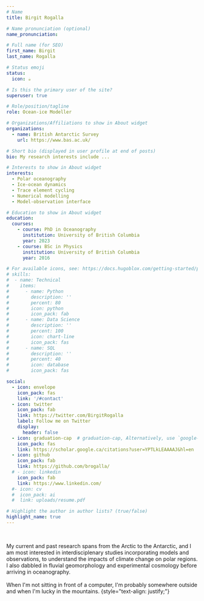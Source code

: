 ```yaml
---
# Name
title: Birgit Rogalla

# Name pronunciation (optional)
name_pronunciation: 

# Full name (for SEO)
first_name: Birgit
last_name: Rogalla

# Status emoji
status:
  icon: ☕️

# Is this the primary user of the site?
superuser: true

# Role/position/tagline
role: Ocean-ice Modeller

# Organizations/Affiliations to show in About widget
organizations:
  - name: British Antarctic Survey
    url: https://www.bas.ac.uk/

# Short bio (displayed in user profile at end of posts)
bio: My research interests include ...

# Interests to show in About widget
interests:
  - Polar oceanography
  - Ice-ocean dynamics
  - Trace element cycling
  - Numerical modelling
  - Model-observation interface

# Education to show in About widget
education:
  courses:
    - course: PhD in Oceanography
      institution: University of British Columbia
      year: 2023
    - course: BSc in Physics
      institution: University of British Columbia
      year: 2016

# For available icons, see: https://docs.hugoblox.com/getting-started/page-builder/#icons
# skills:
#  - name: Technical
#    items:
#      - name: Python
#        description: ''
#        percent: 80
#        icon: python
#        icon_pack: fab
#      - name: Data Science
#        description: ''
#        percent: 100
#        icon: chart-line
#        icon_pack: fas
#      - name: SQL
#        description: ''
#        percent: 40
#        icon: database
#        icon_pack: fas

social:
  - icon: envelope
    icon_pack: fas
    link: '/#contact'
  - icon: twitter
    icon_pack: fab
    link: https://twitter.com/BirgitRogalla
    label: Follow me on Twitter
    display:
      header: false
  - icon: graduation-cap  # graduation-cap, Alternatively, use `google-scholar` icon from `ai` icon pack
    icon_pack: fas
    link: https://scholar.google.ca/citations?user=YPTLkLEAAAAJ&hl=en
  - icon: github
    icon_pack: fab
    link: https://github.com/brogalla/
  # - icon: linkedin
    icon_pack: fab
    link: https://www.linkedin.com/
  #- icon: cv
  #  icon_pack: ai
  #  link: uploads/resume.pdf

# Highlight the author in author lists? (true/false)
highlight_name: true
---
```


<br>

My current and past research spans from the Arctic to the Antarctic, and I am most interested in interdisciplenary studies incorporating models and observations, to understand the impacts of climate change on polar regions. I also dabbled in fluvial geomorphology and experimental cosmology before arriving in oceanography.
<br>
<br>
When I'm not sitting in front of a computer, I'm probably somewhere outside and when I'm lucky in the mountains.
{style="text-align: justify;"}
